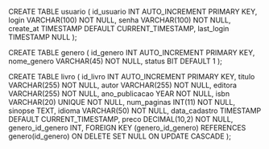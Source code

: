 CREATE TABLE usuario (
    id_usuario INT AUTO_INCREMENT PRIMARY KEY,
    login VARCHAR(100) NOT NULL,
    senha VARCHAR(100) NOT NULL,
    create_at TIMESTAMP DEFAULT CURRENT_TIMESTAMP,
    last_login TIMESTAMP NULL
);

CREATE TABLE genero (
    id_genero INT AUTO_INCREMENT PRIMARY KEY,
    nome_genero VARCHAR(45) NOT NULL,
    status BIT DEFAULT 1
);

CREATE TABLE livro (
    id_livro INT AUTO_INCREMENT PRIMARY KEY,
    titulo VARCHAR(255) NOT NULL,
    autor VARCHAR(255) NOT NULL,
    editora VARCHAR(255) NOT NULL,
    ano_publicacao YEAR NOT NULL,
    isbn VARCHAR(20) UNIQUE NOT NULL,
    num_paginas INT(11) NOT NULL,
    sinopse TEXT,
    idioma VARCHAR(50) NOT NULL,
    data_cadastro TIMESTAMP DEFAULT CURRENT_TIMESTAMP,
    preco DECIMAL(10,2) NOT NULL,
    genero_id_genero INT,
    FOREIGN KEY (genero_id_genero) REFERENCES genero(id_genero) ON DELETE SET NULL ON UPDATE CASCADE
);
